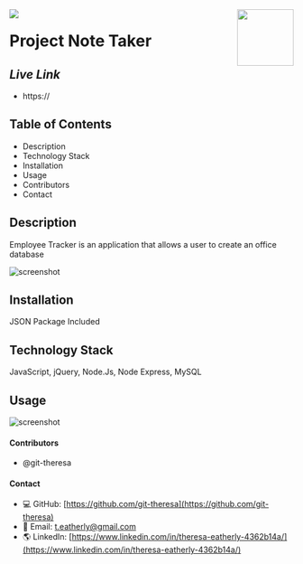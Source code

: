 <img align="left" src= "https://img.shields.io/badge/License-MIT-green">

<img align="right" width="100" height="100" src="https://avatars2.githubusercontent.com/u/57425164?v=4">

 
#   
 
  # **Project** Note Taker
  
  ##  **_Live Link_** 
  * https://
  
  ##  **Table of Contents**
  * Description
  * Technology Stack
  * Installation
  * Usage
  * Contributors
  * Contact
  
  ##  **Description**
  Employee Tracker is an application that allows a user to create an office database
 

 <img   src="assets/" alt="screenshot" />
 

  ## **Installation**
  JSON Package Included
 
  ## **Technology Stack**
JavaScript, jQuery, Node.Js, Node Express, MySQL

  ##  **Usage**

  
  

<img   src="assets/" alt="screenshot" />



  #### **Contributors** 
* @git-theresa

#### **Contact**
* :computer:  GitHub: [https://github.com/git-theresa](https://github.com/git-theresa) 
* :e-mail:  Email: [t.eatherly@gmail.com](t.eatherly@gmail.com)
* :earth_americas:  LinkedIn: [https://www.linkedin.com/in/theresa-eatherly-4362b14a/](https://www.linkedin.com/in/theresa-eatherly-4362b14a/)